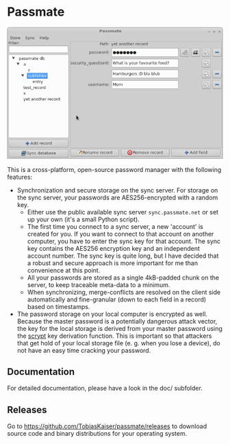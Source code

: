 # Passmate

![Screenshot](doc/passmate.png)

This is a cross-platform, open-source password manager with the following features:
- Synchronization and secure storage on the sync server. For storage on the sync server, your passwords are AES256-encrypted with a random key. 
	- Either use the public available sync server `sync.passmate.net` or set up your own (it's a small Python script).
	- The first time you connect to a sync server, a new 'account' is created for you. If you want to connect to that account on another computer, you have to enter the sync key for that account. The sync key contains the AES256 encryption key and an independent account number. The sync key is quite long, but I have decided that a robust and secure approach is more important for me than convenience at this point.
	- All your passwords are stored as a single 4kB-padded chunk on the server, to keep traceable meta-data to a minimum. 
	- When synchronizing, merge-conflicts are resolved on the client side automatically and fine-granular (down to each field in a record) based on timestamps. 
- The password storage on your local computer is encrypted as well. Because the master password is a potentially dangerous attack vector, the key for the local storage is derived from your master password using the [scrypt](https://www.tarsnap.com/scrypt.html) key derivation function. This is important so that attackers that get hold of your local storage file (e. g. when you lose a device), do not have an easy time cracking your password.

## Documentation

For detailed documentation, please have a look in the doc/ subfolder.

## Releases

Go to https://github.com/TobiasKaiser/passmate/releases to download source code and binary distributions for your operating system.